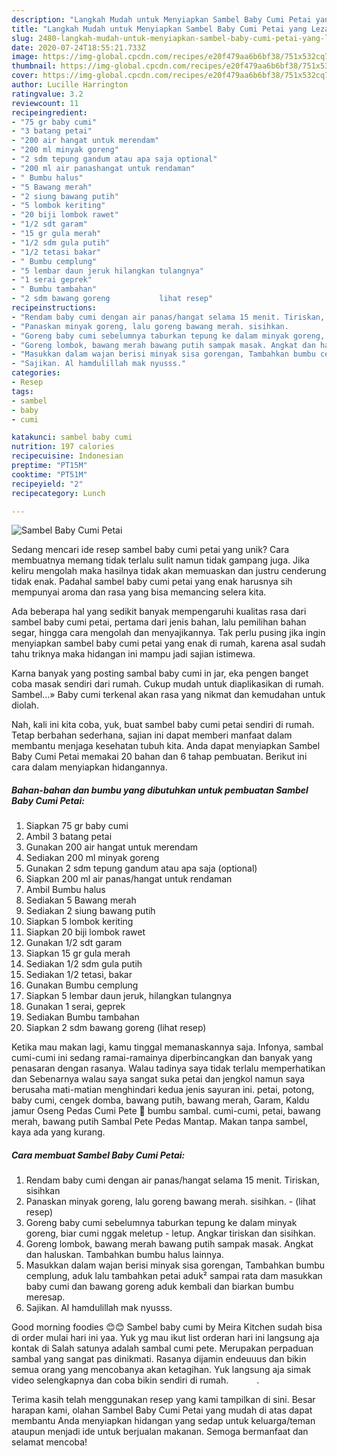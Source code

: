 ```yaml
---
description: "Langkah Mudah untuk Menyiapkan Sambel Baby Cumi Petai yang Lezat"
title: "Langkah Mudah untuk Menyiapkan Sambel Baby Cumi Petai yang Lezat"
slug: 2480-langkah-mudah-untuk-menyiapkan-sambel-baby-cumi-petai-yang-lezat
date: 2020-07-24T18:55:21.733Z
image: https://img-global.cpcdn.com/recipes/e20f479aa6b6bf38/751x532cq70/sambel-baby-cumi-petai-foto-resep-utama.jpg
thumbnail: https://img-global.cpcdn.com/recipes/e20f479aa6b6bf38/751x532cq70/sambel-baby-cumi-petai-foto-resep-utama.jpg
cover: https://img-global.cpcdn.com/recipes/e20f479aa6b6bf38/751x532cq70/sambel-baby-cumi-petai-foto-resep-utama.jpg
author: Lucille Harrington
ratingvalue: 3.2
reviewcount: 11
recipeingredient:
- "75 gr baby cumi"
- "3 batang petai"
- "200 air hangat untuk merendam"
- "200 ml minyak goreng"
- "2 sdm tepung gandum atau apa saja optional"
- "200 ml air panashangat untuk rendaman"
- " Bumbu halus"
- "5 Bawang merah"
- "2 siung bawang putih"
- "5 lombok keriting"
- "20 biji lombok rawet"
- "1/2 sdt garam"
- "15 gr gula merah"
- "1/2 sdm gula putih"
- "1/2 tetasi bakar"
- " Bumbu cemplung"
- "5 lembar daun jeruk hilangkan tulangnya"
- "1 serai geprek"
- " Bumbu tambahan"
- "2 sdm bawang goreng           lihat resep"
recipeinstructions:
- "Rendam baby cumi dengan air panas/hangat selama 15 menit. Tiriskan, sisihkan"
- "Panaskan minyak goreng, lalu goreng bawang merah. sisihkan.             (lihat resep)"
- "Goreng baby cumi sebelumnya taburkan tepung ke dalam minyak goreng, biar cumi nggak meletup - letup. Angkar tiriskan dan sisihkan."
- "Goreng lombok, bawang merah bawang putih sampak masak. Angkat dan haluskan. Tambahkan bumbu halus lainnya."
- "Masukkan dalam wajan berisi minyak sisa gorengan, Tambahkan bumbu cemplung, aduk lalu tambahkan petai aduk² sampai rata dam masukkan baby cumi dan bawang goreng aduk kembali dan biarkan bumbu meresap."
- "Sajikan. Al hamdulillah mak nyusss."
categories:
- Resep
tags:
- sambel
- baby
- cumi

katakunci: sambel baby cumi 
nutrition: 197 calories
recipecuisine: Indonesian
preptime: "PT15M"
cooktime: "PT51M"
recipeyield: "2"
recipecategory: Lunch

---
```



![Sambel Baby Cumi Petai](https://img-global.cpcdn.com/recipes/e20f479aa6b6bf38/751x532cq70/sambel-baby-cumi-petai-foto-resep-utama.jpg)

Sedang mencari ide resep sambel baby cumi petai yang unik? Cara membuatnya memang tidak terlalu sulit namun tidak gampang juga. Jika keliru mengolah maka hasilnya tidak akan memuaskan dan justru cenderung tidak enak. Padahal sambel baby cumi petai yang enak harusnya sih mempunyai aroma dan rasa yang bisa memancing selera kita.

Ada beberapa hal yang sedikit banyak mempengaruhi kualitas rasa dari sambel baby cumi petai, pertama dari jenis bahan, lalu pemilihan bahan segar, hingga cara mengolah dan menyajikannya. Tak perlu pusing jika ingin menyiapkan sambel baby cumi petai yang enak di rumah, karena asal sudah tahu triknya maka hidangan ini mampu jadi sajian istimewa.

Karna banyak yang posting sambal baby cumi in jar, eka pengen banget coba masak sendiri dari rumah. Cukup mudah untuk diaplikasikan di rumah. Sambel…» Baby cumi terkenal akan rasa yang nikmat dan kemudahan untuk diolah.


Nah, kali ini kita coba, yuk, buat sambel baby cumi petai sendiri di rumah. Tetap berbahan sederhana, sajian ini dapat memberi manfaat dalam membantu menjaga kesehatan tubuh kita. Anda dapat menyiapkan Sambel Baby Cumi Petai memakai 20 bahan dan 6 tahap pembuatan. Berikut ini cara dalam menyiapkan hidangannya.

<!--inarticleads1-->

##### Bahan-bahan dan bumbu yang dibutuhkan untuk pembuatan Sambel Baby Cumi Petai:

1. Siapkan 75 gr baby cumi
1. Ambil 3 batang petai
1. Gunakan 200 air hangat untuk merendam
1. Sediakan 200 ml minyak goreng
1. Gunakan 2 sdm tepung gandum atau apa saja (optional)
1. Siapkan 200 ml air panas/hangat untuk rendaman
1. Ambil  Bumbu halus
1. Sediakan 5 Bawang merah
1. Sediakan 2 siung bawang putih
1. Siapkan 5 lombok keriting
1. Siapkan 20 biji lombok rawet
1. Gunakan 1/2 sdt garam
1. Siapkan 15 gr gula merah
1. Sediakan 1/2 sdm gula putih
1. Sediakan 1/2 tetasi, bakar
1. Gunakan  Bumbu cemplung
1. Siapkan 5 lembar daun jeruk, hilangkan tulangnya
1. Gunakan 1 serai, geprek
1. Sediakan  Bumbu tambahan
1. Siapkan 2 sdm bawang goreng           (lihat resep)


Ketika mau makan lagi, kamu tinggal memanaskannya saja. Infonya, sambal cumi-cumi ini sedang ramai-ramainya diperbincangkan dan banyak yang penasaran dengan rasanya. Walau tadinya saya tidak terlalu memperhatikan dan Sebenarnya walau saya sangat suka petai dan jengkol namun saya berusaha mati-matian menghindari kedua jenis sayuran ini. petai, potong, baby cumi, cengek domba, bawang putih, bawang merah, Garam, Kaldu jamur Oseng Pedas Cumi Pete 🐙 bumbu sambal. cumi-cumi, petai, bawang merah, bawang putih Sambal Pete Pedas Mantap. Makan tanpa sambel, kaya ada yang kurang. 

<!--inarticleads2-->

##### Cara membuat Sambel Baby Cumi Petai:

1. Rendam baby cumi dengan air panas/hangat selama 15 menit. Tiriskan, sisihkan
1. Panaskan minyak goreng, lalu goreng bawang merah. sisihkan. -             (lihat resep)
1. Goreng baby cumi sebelumnya taburkan tepung ke dalam minyak goreng, biar cumi nggak meletup - letup. Angkar tiriskan dan sisihkan.
1. Goreng lombok, bawang merah bawang putih sampak masak. Angkat dan haluskan. Tambahkan bumbu halus lainnya.
1. Masukkan dalam wajan berisi minyak sisa gorengan, Tambahkan bumbu cemplung, aduk lalu tambahkan petai aduk² sampai rata dam masukkan baby cumi dan bawang goreng aduk kembali dan biarkan bumbu meresap.
1. Sajikan. Al hamdulillah mak nyusss.


Good morning foodies 😊😊 Sambel baby cumi by Meira Kitchen sudah bisa di order mulai hari ini yaa. Yuk yg mau ikut list orderan hari ini langsung aja kontak di  Salah satunya adalah sambal cumi pete. Merupakan perpaduan sambal yang sangat pas dinikmati. Rasanya dijamin endeuuus dan bikin semua orang yang mencobanya akan ketagihan. Yuk langsung aja simak video selengkapnya dan coba bikin sendiri di rumah. ⠀⠀⠀⠀. 

Terima kasih telah menggunakan resep yang kami tampilkan di sini. Besar harapan kami, olahan Sambel Baby Cumi Petai yang mudah di atas dapat membantu Anda menyiapkan hidangan yang sedap untuk keluarga/teman ataupun menjadi ide untuk berjualan makanan. Semoga bermanfaat dan selamat mencoba!
